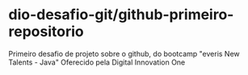 # dio-desafio-git/github-primeiro-repositorio
Primeiro desafio de projeto sobre o github, do bootcamp  "everis New Talents - Java" Oferecido pela Digital Innovation One
